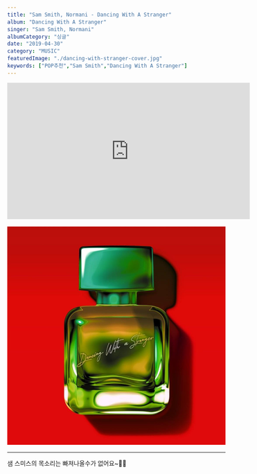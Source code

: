 ```yaml
---
title: "Sam Smith, Normani - Dancing With A Stranger"
album: "Dancing With A Stranger"
singer: "Sam Smith, Normani"
albumCategory: "싱글"
date: "2019-04-30"
category: "MUSIC"
featuredImage: "./dancing-with-stranger-cover.jpg"
keywords: ["POP추천","Sam Smith","Dancing With A Stranger"]
---
```


<iframe width="560" height="315" src="https://www.youtube.com/embed/av5JD1dfj_c" frameborder="0" allow="accelerometer; autoplay; encrypted-media; gyroscope; picture-in-picture" allowfullscreen></iframe>

<br>

![커버](./dancing-with-stranger-cover.jpg)

- - -

샘 스미스의 목소리는 빠져나올수가 없어요~🕺🌊